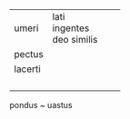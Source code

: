 |         |                                              |   |   |
|---------|----------------------------------------------|---|---|
| umeri   | lati<br/>ingentes<br/>deo similis |   |   |
| pectus  |                                              |   |   |
| lacerti |                                              |   |   |
|         |                                              |   |   |
|         |                                              |   |   |
|         |                                              |   |   |
|         |                                              |   |   |

pondus ~ uastus